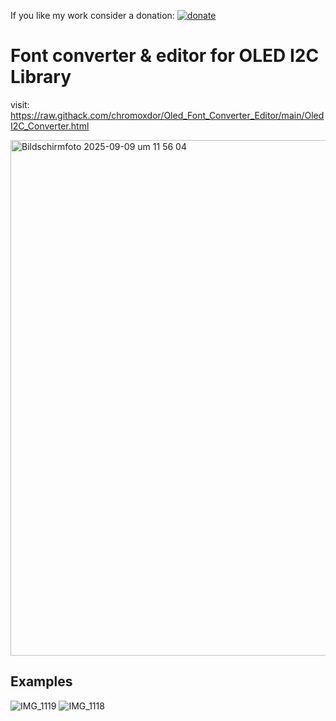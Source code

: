 If you like my work consider a donation: [![donate](https://img.shields.io/badge/donate-ko--fi-orange)](https://ko-fi.com/chromoxdor)


# Font converter & editor for OLED I2C Library
 visit: https://raw.githack.com/chromoxdor/Oled_Font_Converter_Editor/main/OledI2C_Converter.html


 

<img width="1143" height="825" alt="Bildschirmfoto 2025-09-09 um 11 56 04" src="https://github.com/user-attachments/assets/e91e1c27-ad76-4c8d-9f9f-f2b3b406d250" />


## Examples
![IMG_1119](https://github.com/user-attachments/assets/9de45214-8253-4a21-ae47-0abf883b231d)
![IMG_1118](https://github.com/user-attachments/assets/42ca8379-76d8-4960-ba2f-181493e23792)
